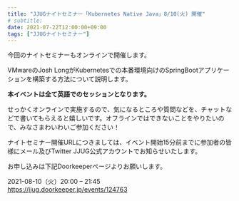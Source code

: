 ```yaml
---
title: "JJUGナイトセミナー「Kubernetes Native Java」8/10(火) 開催"
# subtitle:
date: 2021-07-22T12:00:00+09:00
tags: ["JJUGナイトセミナー"]
---
```

今回のナイトセミナーもオンラインで開催します。

VMwareのJosh LongがKubernetesでの本番環境向けのSpringBootアプリケーションを構築する方法について説明します。

**本イベントは全て英語でのセッションとなります。**

せっかくオンラインで実施するので、気になるところや質問などを、チャットなどで書いてもらえると嬉しいです。オフラインではできないことをやりたいので、みなさまわいわいご参加ください！

ナイトセミナー開催URLにつきましては、イベント開始15分前までに参加者の皆様にメール及びTwitter JJUG公式アカウントでお知らせいたします。

お申し込みは下記Doorkeeperページよりお願いします。

2021-08-10（火）20:00 – 21:45  
https://jjug.doorkeeper.jp/events/124763

